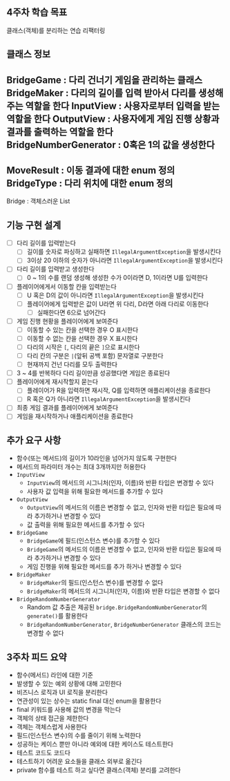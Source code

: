 ## 4주차 학습 목표
클래스(객체)를 분리하는 연습
리팩터링


## 클래스 정보
BridgeGame : 다리 건너기 게임을 관리하는 클래스
BridgeMaker : 다리의 길이를 입력 받아서 다리를 생성해주는 역할을 한다
InputView : 사용자로부터 입력을 받는 역할을 한다
OutputView : 사용자에게 게임 진행 상황과 결과를 출력하는 역할을 한다
BridgeNumberGenerator : 0혹은 1의 값을 생성한다
--
MoveResult : 이동 결과에 대한 enum 정의
BridgeType : 다리 위치에 대한 enum 정의
--
Bridge : 객체스러운 List<String>


## 기능 구현 설계  
- [ ] 다리 길이를 입력받는다  
  - [ ] 길이를 숫자로 파싱하고 실패하면 `IllegalArgumentException`을 발생시킨다
  - [ ] 3이상 20 이하의 숫자가 아니라면 `IllegalArgumentException`을 발생시킨다
- [ ] 다리 길이를 입력받고 생성한다
  - [ ] 0 ~ 1의 수를 랜덤 생성해 생성한 수가 0이라면 D, 1이라면 U를 입력한다
- [ ] 플레이어에게서 이동할 칸을 입력받는다
  - [ ] U 혹은 D의 값이 아니라면 `IllegalArgumentException`을 발생시킨다
  - [ ] 플레이어에게 입력받은 값이 U라면 위 다리, D라면 아래 다리로 이동한다
    - [ ] 실패한다면 6으로 넘어간다
- [ ] 게임 진행 현황을 플레이어에게 보여준다
  - [ ] 이동할 수 있는 칸을 선택한 경우 O 표시한다
  - [ ] 이동할 수 없는 칸을 선택한 경우 X 표시한다
  - [ ] 다리의 시작은 `[`, 다리의 끝은 `]`으로 표시한다
  - [ ] 다리 칸의 구분은 `|`(앞뒤 공백 포함) 문자열로 구분한다
  - [ ] 현재까지 건넌 다리를 모두 출력한다
- [ ] 3 ~ 4를 반복하다 다리 길이만큼 성공했다면 게임은 종료된다
- [ ] 플레이어에게 재시작할지 묻는다
  - [ ] 플레이어가 R을 입력하면 재시작, Q를 입력하면 애플리케이션을 종료한다
  - [ ] R 혹은 Q가 아니라면 `IllegalArgumentException`을 발생시킨다
- [ ] 최종 게임 결과를 플레이어에게 보여준다
- [ ] 게임을 재시작하거나 애플리케이션을 종료한다

## 추가 요구 사항
- 함수(또는 메서드)의 길이가 10라인을 넘어가지 않도록 구현한다
- 메서드의 파라미터 개수는 최대 3개까지만 허용한다
- `InputView`
  - `InputView`의 메서드의 시그니처(인자, 이름)와 반환 타입은 변경할 수 있다
  - 사용자 값 입력을 위해 필요한 메서드를 추가할 수 있다
- `OutputView`
  - `OutputView`의 메서드의 이름은 변경할 수 없고, 인자와 반환 타입은 필요에 따라 추가하거나 변경할 수 있다
  - 값 출력을 위해 필요한 메서드를 추가할 수 있다
- `BridgeGame`
  - `BridgeGame`에 필드(인스턴스 변수)를 추가할 수 있다
  - `BridgeGame`의 메서드의 이름은 변경할 수 없고, 인자와 반환 타입은 필요에 따라 추가하거나 변경할 수 있다
  - 게임 진행을 위해 필요한 메서드를 추가 하거나 변경할 수 있다
- `BridgeMaker`
  - `BridgeMaker`의 필드(인스턴스 변수)를 변경할 수 없다
  - `BridgeMaker`의 메서드의 시그니처(인자, 이름)와 반환 타입은 변경할 수 없다
- `BridgeRandomNumberGenerator`
  - Random 값 추출은 제공된 `bridge.BridgeRandomNumberGenerator`의 `generate()`를 활용한다
  - `BridgeRandomNumberGenerator`, `BridgeNumberGenerator` 클래스의 코드는 변경할 수 없다


## 3주차 피드 요약
- 함수(메서드) 라인에 대한 기준
- 발생할 수 있는 예외 상황에 대해 고민한다
- 비즈니스 로직과 UI 로직을 분리한다
- 연관성이 있는 상수는 static final 대신 enum을 활용한다
- final 키워드를 사용해 값의 변경을 막는다
- 객체의 상태 접근을 제한한다
- 객체는 객체스럽게 사용한다
- 필드(인스턴스 변수)의 수를 줄이기 위해 노력한다
- 성공하는 케이스 뿐만 아니라 예외에 대한 케이스도 테스트한다
- 테스트 코드도 코드다
- 테스트하기 어려운 요소들을 클래스 외부로 옮긴다
- private 함수를 테스트 하고 싶다면 클래스(객체) 분리를 고려한다
